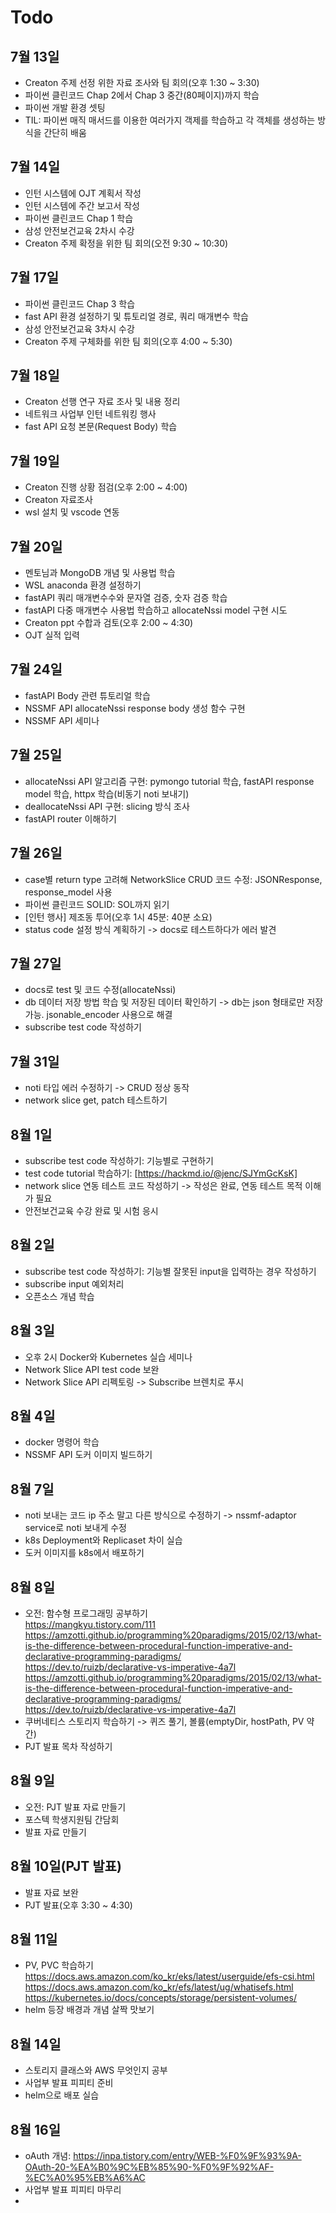 # Todo

## 7월 13일

- Creaton 주제 선정 위한 자료 조사와 팀 회의(오후 1:30 ~ 3:30)
- 파이썬 클린코드 Chap 2에서 Chap 3 중간(80페이지)까지 학습
- 파이썬 개발 환경 셋팅  
- TIL: 파이썬 매직 매서드를 이용한 여러가지 객제를 학습하고 각 객체를 생성하는 방식을 간단히 배움

## 7월 14일

- 인턴 시스템에 OJT 계획서 작성
- 인턴 시스템에 주간 보고서 작성
- 파이썬 클린코드 Chap 1 학습
- 삼성 안전보건교육 2차시 수강
- Creaton 주제 확정을 위한 팀 회의(오전 9:30 ~ 10:30)

## 7월 17일

- 파이썬 클린코드 Chap 3 학습
- fast API 환경 설정하기 및 튜토리얼 경로, 쿼리 매개변수 학습
- 삼성 안전보건교육 3차시 수강
- Creaton 주제 구체화를 위한 팀 회의(오후 4:00 ~ 5:30)

## 7월 18일

- Creaton 선행 연구 자료 조사 및 내용 정리
- 네트워크 사업부 인턴 네트워킹 행사
- fast API 요청 본문(Request Body) 학습

## 7월 19일

- Creaton 진행 상황 점검(오후 2:00 ~ 4:00)
- Creaton 자료조사
- wsl 설치 및 vscode 연동
  
## 7월 20일

- 멘토님과 MongoDB 개념 및 사용법 학습
- WSL anaconda 환경 설정하기  
- fastAPI 쿼리 매개변수수와 문자열 검증, 숫자 검증 학습
- fastAPI 다중 매개변수 사용법 학습하고 allocateNssi model 구현 시도
- Creaton ppt 수합과 검토(오후 2:00 ~ 4:30)
- OJT 실적 입력
  
## 7월 24일

- fastAPI Body 관련 튜토리얼 학습
- NSSMF API allocateNssi response body 생성 함수 구현
- NSSMF API 세미나
  
## 7월 25일

- allocateNssi API 알고리즘 구현: pymongo tutorial 학습, fastAPI response model 학습, httpx 학습(비동기 noti 보내기)
- deallocateNssi API 구현: slicing 방식 조사
- fastAPI router 이해하기

## 7월 26일

- case별 return type 고려해 NetworkSlice CRUD 코드 수정: JSONResponse, response_model 사용
- 파이썬 클린코드 SOLID: SOL까지 읽기
- [인턴 행사] 제조동 투어(오후 1시 45분: 40분 소요)
- status code 설정 방식 계획하기 -> docs로 테스트하다가 에러 발견

## 7월 27일

- docs로 test 및 코드 수정(allocateNssi)
- db 데이터 저장 방법 학습 및 저장된 데이터 확인하기 -> db는 json 형태로만 저장 가능. jsonable_encoder 사용으로 해결
- subscribe test code 작성하기

## 7월 31일

- noti 타입 에러 수정하기 -> CRUD 정상 동작
- network slice get, patch 테스트하기

## 8월 1일

- subscribe test code 작성하기: 기능별로 구현하기
- test code tutorial 학습하기: [https://hackmd.io/@jenc/SJYmGcKsK]
- network slice 연동 테스트 코드 작성하기 -> 작성은 완료, 연동 테스트 목적 이해가 필요
- 안전보건교육 수강 완료 및 시험 응시

## 8월 2일

- subscribe test code 작성하기: 기능별 잘못된 input을 입력하는 경우 작성하기
- subscribe input 예외처리
- 오픈소스 개념 학습

## 8월 3일

- 오후 2시 Docker와 Kubernetes 실습 세미나
- Network Slice API test code 보완
- Network Slice API 리펙토링 -> Subscribe 브렌치로 푸시

## 8월 4일

- docker 명령어 학습
- NSSMF API 도커 이미지 빌드하기

## 8월 7일

- noti 보내는 코드 ip 주소 말고 다른 방식으로 수정하기 -> nssmf-adaptor service로 noti 보내게 수정
- k8s Deployment와 Replicaset 차이 실습
- 도커 이미지를 k8s에서 배포하기

## 8월 8일

- 오전: 함수형 프로그래밍 공부하기  
    <https://mangkyu.tistory.com/111>  
    <https://amzotti.github.io/programming%20paradigms/2015/02/13/what-is-the-difference-between-procedural-function-imperative-and-declarative-programming-paradigms/>  
    <https://dev.to/ruizb/declarative-vs-imperative-4a7l>  
    <https://amzotti.github.io/programming%20paradigms/2015/02/13/what-is-the-difference-between-procedural-function-imperative-and-declarative-programming-paradigms/>  
    <https://dev.to/ruizb/declarative-vs-imperative-4a7l>
- 쿠버네티스 스토리지 학습하기 -> 퀴즈 풀기, 볼륨(emptyDir, hostPath, PV 약간)
- PJT 발표 목차 작성하기

## 8월 9일

- 오전: PJT 발표 자료 만들기
- 포스텍 학생지원팀 간담회
- 발표 자료 만들기

## 8월 10일(PJT **발표**)

- 발표 자료 보완
- PJT 발표(오후 3:30 ~ 4:30)

## 8월 11일

- PV, PVC 학습하기  
  <https://docs.aws.amazon.com/ko_kr/eks/latest/userguide/efs-csi.html>
  <https://docs.aws.amazon.com/ko_kr/efs/latest/ug/whatisefs.html>  
  <https://kubernetes.io/docs/concepts/storage/persistent-volumes/>
- helm 등장 배경과 개념 살짝 맛보기

## 8월 14일

- 스토리지 클래스와 AWS 무엇인지 공부
- 사업부 발표 피피티 준비
- helm으로 배포 실습

## 8월 16일

- oAuth 개념: <https://inpa.tistory.com/entry/WEB-%F0%9F%93%9A-OAuth-20-%EA%B0%9C%EB%85%90-%F0%9F%92%AF-%EC%A0%95%EB%A6%AC>
- 사업부 발표 피피티 마무리
- 